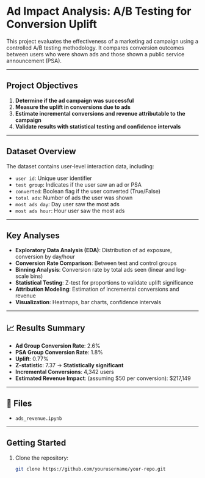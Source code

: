 # Ad Impact Analysis: A/B Testing for Conversion Uplift

This project evaluates the effectiveness of a marketing ad campaign using a controlled A/B testing methodology. It compares conversion outcomes between users who were shown ads and those shown a public service announcement (PSA).

---

## Project Objectives

1. **Determine if the ad campaign was successful**
2. **Measure the uplift in conversions due to ads**
3. **Estimate incremental conversions and revenue attributable to the campaign**
4. **Validate results with statistical testing and confidence intervals**

---

## Dataset Overview

The dataset contains user-level interaction data, including:

- `user id`: Unique user identifier  
- `test group`: Indicates if the user saw an ad or PSA  
- `converted`: Boolean flag if the user converted (True/False)  
- `total ads`: Number of ads the user was shown  
- `most ads day`: Day user saw the most ads  
- `most ads hour`: Hour user saw the most ads  

---

## Key Analyses

- **Exploratory Data Analysis (EDA)**: Distribution of ad exposure, conversion by day/hour
- **Conversion Rate Comparison**: Between test and control groups
- **Binning Analysis**: Conversion rate by total ads seen (linear and log-scale bins)
- **Statistical Testing**: Z-test for proportions to validate uplift significance
- **Attribution Modeling**: Estimation of incremental conversions and revenue
- **Visualization**: Heatmaps, bar charts, confidence intervals

---

## 📈 Results Summary

- **Ad Group Conversion Rate**: 2.6%  
- **PSA Group Conversion Rate**: 1.8%  
- **Uplift**: 0.77%  
- **Z-statistic**: 7.37 → **Statistically significant**  
- **Incremental Conversions**: 4,342 users  
- **Estimated Revenue Impact**: (assuming $50 per conversion): $217,149

---

## 📁 Files

- `ads_revenue.ipynb`
---

## Getting Started

1. Clone the repository:
   ```bash
   git clone https://github.com/yourusername/your-repo.git

